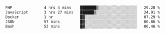 
<!--START_SECTION:waka-->

```txt
PHP              4 hrs 4 mins    ███████▒░░░░░░░░░░░░░░░░░   29.28 %
JavaScript       3 hrs 27 mins   ██████▒░░░░░░░░░░░░░░░░░░   24.91 %
Docker           1 hr            █▓░░░░░░░░░░░░░░░░░░░░░░░   07.29 %
JSON             57 mins         █▓░░░░░░░░░░░░░░░░░░░░░░░   06.86 %
Bash             53 mins         █▓░░░░░░░░░░░░░░░░░░░░░░░   06.46 %
```

<!--END_SECTION:waka-->
